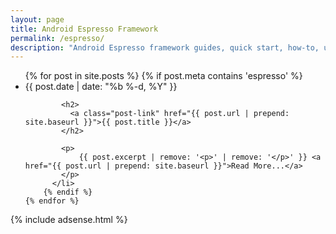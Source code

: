 ```yaml
---
layout: page
title: Android Espresso Framework
permalink: /espresso/
description: "Android Espresso framework guides, quick start, how-to, up and running.  Android unit testing."
---
```

<div class="home">


  <ul class="post-list">
    {% for post in site.posts %}
		{% if post.meta contains 'espresso' %}
		  <li>
			<span class="post-meta">{{ post.date | date: "%b %-d, %Y" }}</span>

			<h2>
			  <a class="post-link" href="{{ post.url | prepend: site.baseurl }}">{{ post.title }}</a>
			</h2>

			<p>
				{{ post.excerpt | remove: '<p>' | remove: '</p>' }} <a href="{{ post.url | prepend: site.baseurl }}">Read More...</a>
			</p>
		  </li>
		{% endif %}
    {% endfor %}
  </ul>
  
  
</div>

{% include adsense.html %}